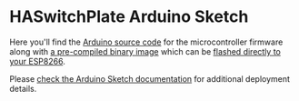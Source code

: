 # HASwitchPlate Arduino Sketch

Here you'll find the [Arduino source code](./HASwitchPlate/HASwitchPlate.ino) for the microcontroller firmware along with [a pre-compiled binary image](https://github.com/aderusha/HASwitchPlate/raw/master/Arduino_Sketch/HASwitchPlate.ino.d1_mini.bin) which can be [flashed directly to your ESP8266](../Documentation/01_Arduino_Sketch.md#nodemcu-flasher).  

Please [check the Arduino Sketch documentation](../Documentation/01_Arduino_Sketch.md) for additional deployment details.
